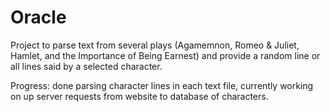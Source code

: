 # Oracle
Project to parse text from several plays (Agamemnon, Romeo & Juliet, Hamlet, and the Importance of Being Earnest) and provide a random line or all lines said by a selected character.

Progress: done parsing character lines in each text file, currently working on up server requests from website to database of characters.
